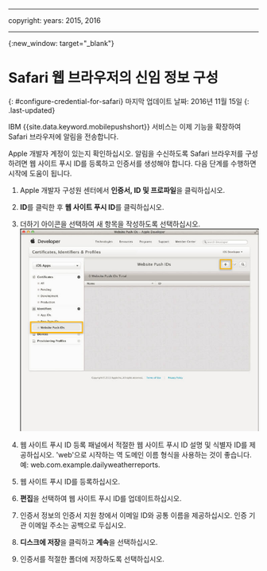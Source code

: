 
---

copyright:
 years: 2015, 2016

---

{:new_window: target="_blank"}
# Safari 웹 브라우저의 신임 정보 구성
{: #configure-credential-for-safari}
마지막 업데이트 날짜: 2016년 11월 15일
{: .last-updated}

IBM {{site.data.keyword.mobilepushshort}} 서비스는 이제 기능을 확장하여 Safari 브라우저에 알림을 전송합니다.  

Apple 개발자 계정이 있는지 확인하십시오. 알림을 수신하도록 Safari 브라우저를 구성하려면 웹 사이트 푸시 ID를 등록하고 인증서를 생성해야 합니다. 다음 단계를 수행하면 시작에 도움이 됩니다. 

1. Apple 개발자 구성원 센터에서 **인증서, ID 및 프로파일**을 클릭하십시오.  
2. **ID**를 클릭한 후 **웹 사이트 푸시 ID**를 클릭하십시오. 
3. 더하기 아이콘을 선택하여 새 항목을 작성하도록 선택하십시오.
  ![푸시 대시보드](images/safari_1.jpg)

4. 웹 사이트 푸시 ID 등록 패널에서 적절한 웹 사이트 푸시 ID 설명 및 식별자 ID를 제공하십시오. 'web'으로 시작하는 역 도메인 이름 형식을 사용하는 것이 좋습니다. 예: web.com.example.dailyweatherreports.
5. 웹 사이트 푸시 ID를 등록하십시오. 
6. **편집**을 선택하여 웹 사이트 푸시 ID를 업데이트하십시오. 
7. 인증서 정보의 인증서 지원 창에서 이메일 ID와 공통 이름을 제공하십시오. 인증 기관 이메일 주소는 공백으로 두십시오. 
8. **디스크에 저장**을 클릭하고 **계속**을 선택하십시오. 
9. 인증서를 적절한 폴더에 저장하도록 선택하십시오. 

 
